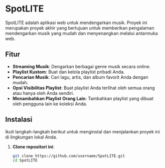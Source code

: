 # SpotLITE
SpotLITE adalah aplikasi web untuk mendengarkan musik. Proyek ini merupakan proyek akhir yang bertujuan untuk memberikan pengalaman mendengarkan musik yang mudah dan menyenangkan melalui antarmuka web.

## Fitur
- **Streaming Musik**: Dengarkan berbagai genre musik secara online.
- **Playlist Kustom**: Buat dan kelola playlist pribadi Anda.
- **Pencarian Musik**: Cari lagu, artis, dan album favorit Anda dengan mudah.
- **Opsi Visibilitas Playlist**: Buat playlist Anda terlihat oleh semua orang atau hanya oleh Anda sendiri.
- **Menambahkan Playlist Orang Lain**: Tambahkan playlist yang dibuat oleh pengguna lain ke koleksi Anda.

## Instalasi
Ikuti langkah-langkah berikut untuk menginstal dan menjalankan proyek ini di lingkungan lokal Anda.
1. **Clone repositori ini**:
   ```bash
   git clone https://github.com/username/SpotLITE.git
   cd SpotLITE
